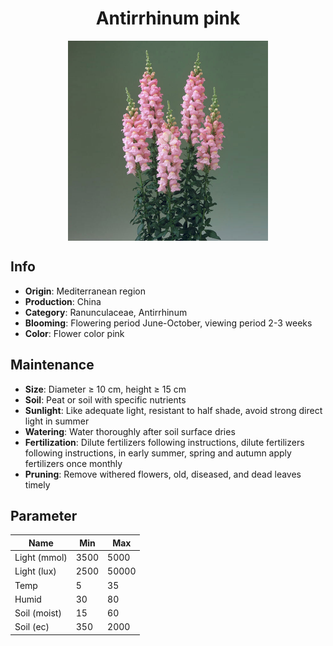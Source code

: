 <h1 align='center'>Antirrhinum pink</h1>
<p align="center">
    <img 
        align='center'
        width='320'
        src="../images/antirrhinum pink.png" 
        alt='Antirrhinum pink' />
</p>

## Info

 - **Origin**: Mediterranean region
 - **Production**: China
 - **Category**: Ranunculaceae, Antirrhinum
 - **Blooming**: Flowering period June-October, viewing period 2-3 weeks
 - **Color**: Flower color pink

## Maintenance

 - **Size**: Diameter ≥ 10 cm, height ≥ 15 cm
 - **Soil**: Peat or soil with specific nutrients
 - **Sunlight**: Like adequate light, resistant to half shade, avoid strong direct light in summer
 - **Watering**: Water thoroughly after soil surface dries
 - **Fertilization**: Dilute fertilizers following instructions, dilute fertilizers following instructions,  in early summer, spring and autumn apply fertilizers once monthly
 - **Pruning**: Remove withered flowers, old, diseased, and dead leaves timely

## Parameter

| Name         | Min  | Max   |
|--------------|------|-------|
| Light (mmol) | 3500 | 5000  |
| Light (lux)  | 2500 | 50000 |
| Temp         | 5    | 35    |
| Humid        | 30   | 80    |
| Soil (moist) | 15   | 60    |
| Soil (ec)    | 350  | 2000  |